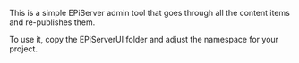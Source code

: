 This is a simple EPiServer admin tool that goes through all the content items and re-publishes them.

To use it, copy the EPiServerUI folder and adjust the namespace for your project.